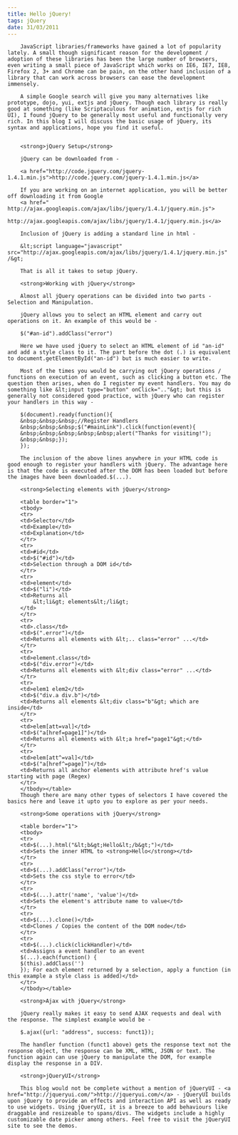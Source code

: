 ```yaml
---
title: Hello jQuery!
tags: jQuery
date: 31/03/2011
---
```


        JavaScript libraries/frameworks have gained a lot of popularity lately. A small though significant reason for the development / adoption of these libraries has been the large number of browsers, even writing a small piece of JavaScript which works on IE6, IE7, IE8, Firefox 2, 3+ and Chrome can be pain, on the other hand inclusion of a library that can work across browsers can ease the development immensely.

        A simple Google search will give you many alternatives like prototype, dojo, yui, extjs and jQuery. Though each library is really good at something (like Scriptaculous for animation, extjs for rich UI), I found jQuery to be generally most useful and functionally very rich. In this blog I will discuss the basic usage of jQuery, its syntax and applications, hope you find it useful.


        <strong>jQuery Setup</strong>

        jQuery can be downloaded from -

        <a href="http://code.jquery.com/jquery-1.4.1.min.js">http://code.jquery.com/jquery-1.4.1.min.js</a>

        If you are working on an internet application, you will be better off downloading it from Google
        <a href=" http://ajax.googleapis.com/ajax/libs/jquery/1.4.1/jquery.min.js">
        http://ajax.googleapis.com/ajax/libs/jquery/1.4.1/jquery.min.js</a>

        Inclusion of jQuery is adding a standard line in html -

        &lt;script language="javascript" src="http://ajax.googleapis.com/ajax/libs/jquery/1.4.1/jquery.min.js" /&gt;

        That is all it takes to setup jQuery.

        <strong>Working with jQuery</strong>

        Almost all jQuery operations can be divided into two parts - Selection and Manipulation.

        jQuery allows you to select an HTML element and carry out operations on it. An example of this would be -

        $("#an-id").addClass("error")

        Here we have used jQuery to select an HTML element of id "an-id" and add a style class to it. The part before the dot (.) is equivalent to document.getElementById("an-id") but is much easier to write.

        Most of the times you would be carrying out jQuery operations / functions on execution of an event, such as clicking a button etc. The question then arises, when do I register my event handlers. You may do something like &lt;input type="button" onClick=".."&gt; but this is generally not considered good practice, with jQuery who can register your handlers in this way -

        $(document).ready(function(){
        &nbsp;&nbsp;&nbsp;//Register Handlers
        &nbsp;&nbsp;&nbsp;$("#mainLink").click(function(event){
        &nbsp;&nbsp;&nbsp;&nbsp;&nbsp;alert("Thanks for visiting!");
        &nbsp;&nbsp;});
        });

        The inclusion of the above lines anywhere in your HTML code is good enough to register your handlers with jQuery. The advantage here is that the code is executed after the DOM has been loaded but before the images have been downloaded.$(...).

        <strong>Selecting elements with jQuery</strong>

        <table border="1">
        <tbody>
        <tr>
        <td>Selector</td>
        <td>Example</td>
        <td>Explanation</td>
        </tr>
        <tr>
        <td>#id</td>
        <td>$("#id")</td>
        <td>Selection through a DOM id</td>
        </tr>
        <tr>
        <td>element</td>
        <td>$("li")</td>
        <td>Returns all
        	&lt;li&gt; elements&lt;/li&gt;
        </td>
        </tr>
        <tr>
        <td>.class</td>
        <td>$(".error")</td>
        <td>Returns all elements with &lt;.. class="error" ...</td>
        </tr>
        <tr>
        <td>element.class</td>
        <td>$("div.error")</td>
        <td>Returns all elements with &lt;div class="error" ...</td>
        </tr>
        <tr>
        <td>elem1 elem2</td>
        <td>$("div.a div.b")</td>
        <td>Returns all elements &lt;div class="b"&gt; which are inside</td>
        </tr>
        <tr>
        <td>elem[att=val]</td>
        <td>$("a[href=page1]")</td>
        <td>Returns all elements with &lt;a href="page1"&gt;</td>
        </tr>
        <tr>
        <td>elem[att^=val]</td>
        <td>$("a[href^=page]")</td>
        <td>Returns all anchor elements with attribute href's value starting with page (Regex)
        </tr>
        </tbody></table>
        Though there are many other types of selectors I have covered the basics here and leave it upto you to explore as per your needs.

        <strong>Some operations with jQuery</strong>

        <table border="1">
        <tbody>
        <tr>
        <td>$(...).html("&lt;b&gt;Hello&lt;/b&gt;")</td>
        <td>Sets the inner HTML to <strong>Hello</strong></td>
        </tr>
        <tr>
        <td>$(...).addClass("error")</td>
        <td>Sets the css style to error</td>
        </tr>
        <tr>
        <td>$(...).attr('name', 'value')</td>
        <td>Sets the element's attribute name to value</td>
        </tr>
        <tr>
        <td>$(...).clone()</td>
        <td>Clones / Copies the content of the DOM node</td>
        </tr>
        <tr>
        <td>$(...).click(clickHandler)</td>
        <td>Assigns a event handler to an event
        $(...).each(function() {
        $(this).addClass('')
        }); For each element returned by a selection, apply a function (in this example a style class is added)</td>
        </tr>
        </tbody></table>

        <strong>Ajax with jQuery</strong>

        jQuery really makes it easy to send AJAX requests and deal with the response. The simplest example would be -

        $.ajax({url: "address", success: funct1});

        The handler function (funct1 above) gets the response text not the response object, the response can be XML, HTML, JSON or text. The function again can use jQuery to manipulate the DOM, for example display the response in a DIV.

        <strong>jQueryUI</strong>

        This blog would not be complete without a mention of jQueryUI - <a href="http://jqueryui.com/">http://jqueryui.com/</a> - jQueryUI builds upon jQuery to provide an effects and interaction API as well as ready to use widgets. Using jQueryUI, it is a breeze to add behaviours like draggable and resizeable to spans/divs. The widgets include a highly customizable date picker among others. Feel free to visit the jQueryUI site to see the demos.
